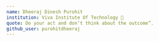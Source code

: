 ```yaml
---
name: Dheeraj Dinesh Purohit
institution: Viva Institute Of Technology 🚩 
quote: Do your act and don’t think about the outcome”.
github_user: purohitdheeraj
---
```

